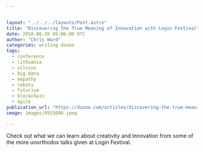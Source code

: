 ```yaml
---


layout: "../../../layouts/Post.astro"
title: "Discovering the True Meaning of Innovation with Login Festival"
date: 2018-06-26 05:06:00 UTC
author: "Chris Ward"
categories: writing dzone
tags:
  - conference
  - lithuania
  - vilnius
  - big data
  - empathy
  - robots
  - futurism
  - blockchain
  - agile
publication_url: "https://dzone.com/articles/discovering-the-true-meaning-of-innovation-with-lo"
image: images/9553096.jpeg

---
```

Check out what we can learn about creativity and innovation from some of the more unorthodox talks given at Login Festival.

